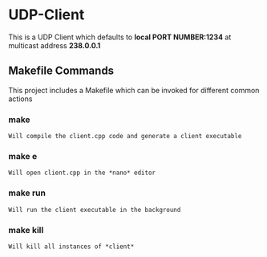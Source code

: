 UDP-Client
==================

This is a UDP Client which defaults to **local PORT NUMBER:1234** at multicast address **238.0.0.1**


## Makefile Commands

This project includes a Makefile which can be invoked for different common actions

### make
	
	Will compile the client.cpp code and generate a client executable

### make e

	Will open client.cpp in the *nano* editor

### make run

	Will run the client executable in the background

### make kill
	Will kill all instances of *client*
